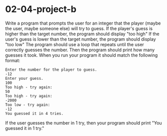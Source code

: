 # 02-04-project-b

Write a program that prompts the user for an integer that the player (maybe the user, maybe someone else) will try to guess.  If the player's guess is higher than the target number, the program should display "too high"  If the user's guess is lower than the target number, the program should display "too low"  The program should use a loop that repeats until the user correctly guesses the number.  Then the program should print how many guesses it took.  When you run your program it should match the following format:
```
Enter the number for the player to guess.
-12
Enter your guess.
100
Too high - try again:
50
Too high - try again:
-2000
Too low - try again:
-12
You guessed it in 4 tries.
```
If the user guesses the number in 1 try, then your program should print "You guessed it in 1 try."


